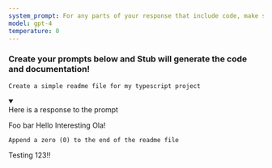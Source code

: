 ```yaml
---
system_prompt: For any parts of your response that include code, make sure to include the filename along with the backtick and the code snippets. For any environment variables, use stubuser and stubpassword as the login. For any commands, auto confirm any prompts on stdin. 
model: gpt-4
temperature: 0
---
```




### Create your prompts below and Stub will generate the code and documentation!

```stub
Create a simple readme file for my typescript project
```

<details open id="1988cc7bc305e42390d6c5a174015e1e"><summary></summary>
Here is a response to the prompt

</details>

Foo bar Hello Interesting Ola!




```stub
Append a zero (0) to the end of the readme file
```

Testing 123!!

